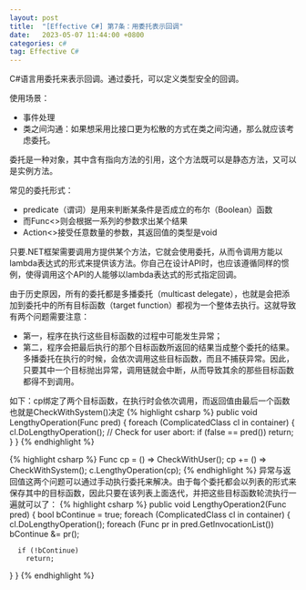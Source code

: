 ```yaml
---
layout: post
title:  "[Effective C#] 第7条：用委托表示回调"
date:   2023-05-07 11:44:00 +0800
categories: c#
tag: Effective C#
---
```


C#语言用委托来表示回调。通过委托，可以定义类型安全的回调。

使用场景：
- 事件处理
- 类之间沟通：如果想采用比接口更为松散的方式在类之间沟通，那么就应该考虑委托。

委托是一种对象，其中含有指向方法的引用，这个方法既可以是静态方法，又可以是实例方法。

常见的委托形式：
- predicate（谓词）是用来判断某条件是否成立的布尔（Boolean）函数
- 而Func<>则会根据一系列的参数求出某个结果
- Action<>接受任意数量的参数，其返回值的类型是void

只要.NET框架需要调用方提供某个方法，它就会使用委托，从而令调用方能以lambda表达式的形式来提供该方法。你自己在设计API时，也应该遵循同样的惯例，使得调用这个API的人能够以lambda表达式的形式指定回调。

由于历史原因，所有的委托都是多播委托（multicast delegate），也就是会把添加到委托中的所有目标函数（target function）都视为一个整体去执行。这就导致有两个问题需要注意：
- 第一，程序在执行这些目标函数的过程中可能发生异常；
- 第二，程序会把最后执行的那个目标函数所返回的结果当成整个委托的结果。
多播委托在执行的时候，会依次调用这些目标函数，而且不捕获异常。因此，只要其中一个目标抛出异常，调用链就会中断，从而导致其余的那些目标函数都得不到调用。

如下：cp绑定了两个目标函数，在执行时会依次调用，而返回值由最后一个函数也就是CheckWithSystem()决定
{% highlight csharp %}
public void LengthyOperation(Func<bool> pred)
{
  foreach (ComplicatedClass cl in container)
  {
      cl.DoLengthyOperation();
      // Check for user abort:
      if (false == pred())
        return;
  }
}
{% endhighlight %}

{% highlight csharp %}
Func<bool> cp = () => CheckWithUser();
cp += () => CheckWithSystem();
c.LengthyOperation(cp);
{% endhighlight %}
异常与返回值这两个问题可以通过手动执行委托来解决。由于每个委托都会以列表的形式来保存其中的目标函数，因此只要在该列表上面迭代，并把这些目标函数轮流执行一遍就可以了：
{% highlight csharp %}
public void LengthyOperation2(Func<bool> pred)
{
  bool bContinue = true;
  foreach (ComplicatedClass cl in container)
  {
      cl.DoLengthyOperation();
      foreach (Func<bool> pr in pred.GetInvocationList())
        bContinue &= pr();
      
      if (!bContinue)
        return;
  }
}
{% endhighlight %}